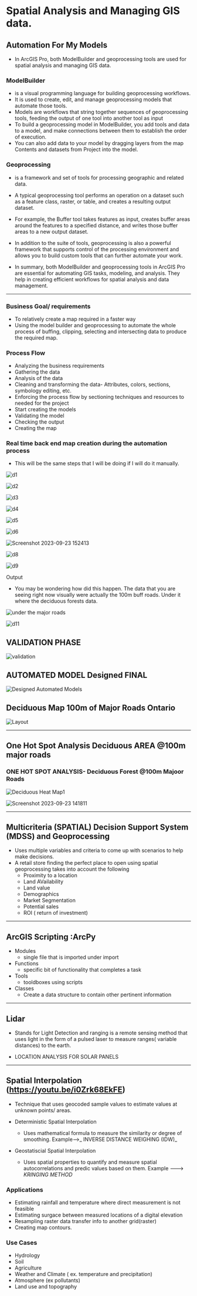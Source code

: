 # Spatial Analysis and Managing GIS data.

## Automation For My Models
- In ArcGIS Pro, both ModelBuilder and geoprocessing tools are used for spatial analysis and managing GIS data.

### ModelBuilder 
- is a visual programming language for building geoprocessing workflows.
- It is used to create, edit, and manage geoprocessing models that automate those tools.
- Models are workflows that string together sequences of geoprocessing tools, feeding the output of one tool into another tool as input
- To build a geoprocessing model in ModelBuilder, you add tools and data to a model, and make connections between them to establish the order of execution.
- You can also add data to your model by dragging layers from the map Contents and datasets from Project into the model.

### Geoprocessing
- is a framework and set of tools for processing geographic and related data.
- A typical geoprocessing tool performs an operation on a dataset such as a feature class, raster, or table, and creates a resulting output dataset.
- For example, the Buffer tool takes features as input, creates buffer areas around the features to a specified distance, and writes those buffer areas to a new output dataset.
- In addition to the suite of tools, geoprocessing is also a powerful framework that supports control of the processing environment and allows you to build custom tools that can further automate your work.

- In summary, both ModelBuilder and geoprocessing tools in ArcGIS Pro are essential for automating GIS tasks, modeling, and analysis. They help in creating efficient workflows for spatial analysis and data management.

-------------------------------------------------------------------------------------

### Business Goal/ requirements
- To relatively create a map required in a faster way
- Using the model builder and geoprocessing to automate the whole process of buffing, clipping, selecting and intersecting data to produce the required map.

### Process Flow
- Analyzing the business requirements
-	Gathering the data
-	Analysis of the data
-	Cleaning and transforming the data- Attributes, colors, sections, symbology editing, etc.
-	Enforcing the process flow by sectioning techniques and resources to needed for the project
-	Start creating the models
-	Validating the model
-	Checking the output
-	Creating the map

### Real time back end map creation during the automation process
- This will be the same steps that I will be doing if I will do it manually.

![d1](https://github.com/lois4801/Geospatial.Data-Projects_and_Journey/assets/96842662/663591ef-9889-44bf-9519-8b639b0b9827)

![d2](https://github.com/lois4801/Geospatial.Data-Projects_and_Journey/assets/96842662/210184c2-3995-4f98-a701-c97a86499ec7)

![d3](https://github.com/lois4801/Geospatial.Data-Projects_and_Journey/assets/96842662/d1e86f80-a21a-402d-bb48-b0623345ef42)

![d4](https://github.com/lois4801/Geospatial.Data-Projects_and_Journey/assets/96842662/058c69a5-10b4-4142-a13f-ed7c81690780)

![d5](https://github.com/lois4801/Geospatial.Data-Projects_and_Journey/assets/96842662/f2678e8c-4741-4c4c-a8de-5510b9a8829b)

![d6](https://github.com/lois4801/Geospatial.Data-Projects_and_Journey/assets/96842662/cc5aff3f-4b9e-41a8-90c6-3c7715c16218)

![Screenshot 2023-09-23 152413](https://github.com/lois4801/Geospatial.Data-Projects_and_Journey/assets/96842662/b617218b-2d2d-4d34-8c05-e4c379a805fc)

![d8](https://github.com/lois4801/Geospatial.Data-Projects_and_Journey/assets/96842662/354116c6-34db-4bc6-94f8-6ed4e04495d1)

![d9](https://github.com/lois4801/Geospatial.Data-Projects_and_Journey/assets/96842662/267ef0b7-bb65-485d-9455-005c1d7e2e92)



Output 
- You may be wondering how did this happen. The data that you are seeing right now visually were actually the 100m buff roads. Under it where the deciduous forests data.

![under the major roads](https://github.com/lois4801/Geospatial.Data-Projects_and_Journey/assets/96842662/0c608a41-8601-4f07-8b1a-31b2df780ebb)

![d11](https://github.com/lois4801/Geospatial.Data-Projects_and_Journey/assets/96842662/a9aa52eb-bdd7-47aa-8ad2-c5c97f14d126)


## VALIDATION PHASE

![validation](https://github.com/lois4801/Geospatial.Data-Projects_and_Journey/assets/96842662/67fddf12-9990-44e8-9fd0-7cd137579bba)

## AUTOMATED MODEL Designed FINAL

![Designed Automated Models](https://github.com/lois4801/Geospatial.Data-Projects_and_Journey/assets/96842662/b82e639f-8c0d-48d8-a020-d7966cc47ff3)


## Deciduous Map 100m of Major Roads Ontario

![Layout](https://github.com/lois4801/Geospatial.Data-Projects_and_Journey/assets/96842662/9ae9eb92-88ee-42f3-a7ee-883620465fe5)


-------------------------------------------

## One Hot Spot Analysis Deciduous AREA @100m major roads

### ONE HOT SPOT ANALYSIS- Deciduous Forest @100m Majoor Roads
![Deciduous Heat Map1](https://github.com/lois4801/Geospatial.Data-Projects_and_Journey/assets/96842662/90d88283-ffb8-4562-8a24-1afc14185419)


![Screenshot 2023-09-23 141811](https://github.com/lois4801/Geospatial.Data-Projects_and_Journey/assets/96842662/f008c83c-5c21-4bf5-8df6-800249eb99c8)



---------------------------------------
## Multicriteria (SPATIAL) Decision Support System (MDSS) and Geoprocessing
- Uses multiple variables and criteria to come up with scenarios to help make decisions.
- A retail store finding the perfect place to open using spatial geoprocessing takes into account the following
   - Proximity to a location
   - Land AVailability
   - Land value
   - Demographics
   - Market Segmentation
   - Potential sales
   - ROI ( return of investment)
 
-----------------------------     
## ArcGIS Scripting :ArcPy
- Modules
    - single file that is imported under import
- Functions
    - specific bit of functionality that completes a task
- Tools
    - tooldboxes using scripts
- Classes
   - Create a data structure to contain other pertinent information
 -------------------------------
  ## Lidar
  - Stands for Light Detection and ranging is a remote sensing method that uses light in the form of a pulsed laser to measure ranges( variable distances) to the earth.

 - LOCATION ANALYSIS FOR SOLAR PANELS

-----------------------------------------
## Spatial Interpolation (https://youtu.be/i0Zrk68EkFE)
- Technique that uses geocoded sample values to estimate values at unknown points/ areas.
  
- Deterministic Spatial Interpolation
   - Uses mathematical formula to measure the similarity or degree of smoothing. Example-->_ INVERSE DISTANCE WEIGHING (IDW)_

- Geostatiscial Spatial Interpolation 
  - Uses spatial properties to quantify and measure spatial autocorrelations and predic values based on them. Example ---> _KRINGING METHOD_

### Applications
- Estimating rainfall and temperature where direct measurement is not feasible
- Estimating surgace between measured locations of a digital elevation
- Resampling raster data transfer info to another grid(raster)
- Creating map contours.



### Use Cases
- Hydrology
- Soil
- Agriculture
- Weather and Climate ( ex. temperature and precipitation)
- Atmosphere (ex pollutants)
- Land use and topography







